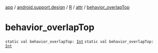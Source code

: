 [app](../../../index.md) / [android.support.design](../../index.md) / [R](../index.md) / [attr](index.md) / [behavior_overlapTop](.)

# behavior_overlapTop

`static val behavior_overlapTop: `[`Int`](https://kotlinlang.org/api/latest/jvm/stdlib/kotlin/-int/index.html)
`static val behavior_overlapTop: `[`Int`](https://kotlinlang.org/api/latest/jvm/stdlib/kotlin/-int/index.html)